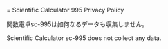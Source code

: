 = Scientific Calculator 995 Privacy Policy

関数電卓sc-995は如何なるデータも収集しません。

Scientific Calculator sc-995 does not collect any data.


